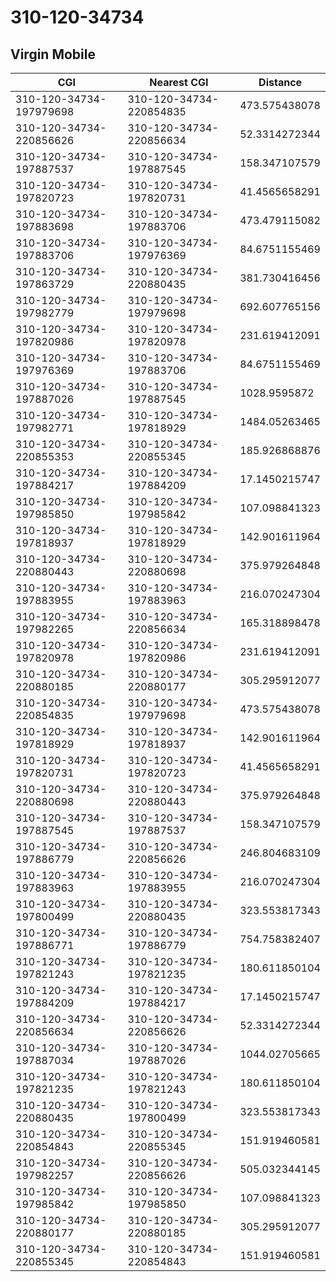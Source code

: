 # 310-120-34734
## Virgin Mobile


| CGI | Nearest CGI | Distance |
|-----|-------------|----------|
| 310-120-34734-197979698 | 310-120-34734-220854835 | 473.575438078 |
| 310-120-34734-220856626 | 310-120-34734-220856634 | 52.3314272344 |
| 310-120-34734-197887537 | 310-120-34734-197887545 | 158.347107579 |
| 310-120-34734-197820723 | 310-120-34734-197820731 | 41.4565658291 |
| 310-120-34734-197883698 | 310-120-34734-197883706 | 473.479115082 |
| 310-120-34734-197883706 | 310-120-34734-197976369 | 84.6751155469 |
| 310-120-34734-197863729 | 310-120-34734-220880435 | 381.730416456 |
| 310-120-34734-197982779 | 310-120-34734-197979698 | 692.607765156 |
| 310-120-34734-197820986 | 310-120-34734-197820978 | 231.619412091 |
| 310-120-34734-197976369 | 310-120-34734-197883706 | 84.6751155469 |
| 310-120-34734-197887026 | 310-120-34734-197887545 | 1028.9595872 |
| 310-120-34734-197982771 | 310-120-34734-197818929 | 1484.05263465 |
| 310-120-34734-220855353 | 310-120-34734-220855345 | 185.926868876 |
| 310-120-34734-197884217 | 310-120-34734-197884209 | 17.1450215747 |
| 310-120-34734-197985850 | 310-120-34734-197985842 | 107.098841323 |
| 310-120-34734-197818937 | 310-120-34734-197818929 | 142.901611964 |
| 310-120-34734-220880443 | 310-120-34734-220880698 | 375.979264848 |
| 310-120-34734-197883955 | 310-120-34734-197883963 | 216.070247304 |
| 310-120-34734-197982265 | 310-120-34734-220856634 | 165.318898478 |
| 310-120-34734-197820978 | 310-120-34734-197820986 | 231.619412091 |
| 310-120-34734-220880185 | 310-120-34734-220880177 | 305.295912077 |
| 310-120-34734-220854835 | 310-120-34734-197979698 | 473.575438078 |
| 310-120-34734-197818929 | 310-120-34734-197818937 | 142.901611964 |
| 310-120-34734-197820731 | 310-120-34734-197820723 | 41.4565658291 |
| 310-120-34734-220880698 | 310-120-34734-220880443 | 375.979264848 |
| 310-120-34734-197887545 | 310-120-34734-197887537 | 158.347107579 |
| 310-120-34734-197886779 | 310-120-34734-220856626 | 246.804683109 |
| 310-120-34734-197883963 | 310-120-34734-197883955 | 216.070247304 |
| 310-120-34734-197800499 | 310-120-34734-220880435 | 323.553817343 |
| 310-120-34734-197886771 | 310-120-34734-197886779 | 754.758382407 |
| 310-120-34734-197821243 | 310-120-34734-197821235 | 180.611850104 |
| 310-120-34734-197884209 | 310-120-34734-197884217 | 17.1450215747 |
| 310-120-34734-220856634 | 310-120-34734-220856626 | 52.3314272344 |
| 310-120-34734-197887034 | 310-120-34734-197887026 | 1044.02705665 |
| 310-120-34734-197821235 | 310-120-34734-197821243 | 180.611850104 |
| 310-120-34734-220880435 | 310-120-34734-197800499 | 323.553817343 |
| 310-120-34734-220854843 | 310-120-34734-220855345 | 151.919460581 |
| 310-120-34734-197982257 | 310-120-34734-220856626 | 505.032344145 |
| 310-120-34734-197985842 | 310-120-34734-197985850 | 107.098841323 |
| 310-120-34734-220880177 | 310-120-34734-220880185 | 305.295912077 |
| 310-120-34734-220855345 | 310-120-34734-220854843 | 151.919460581 |
